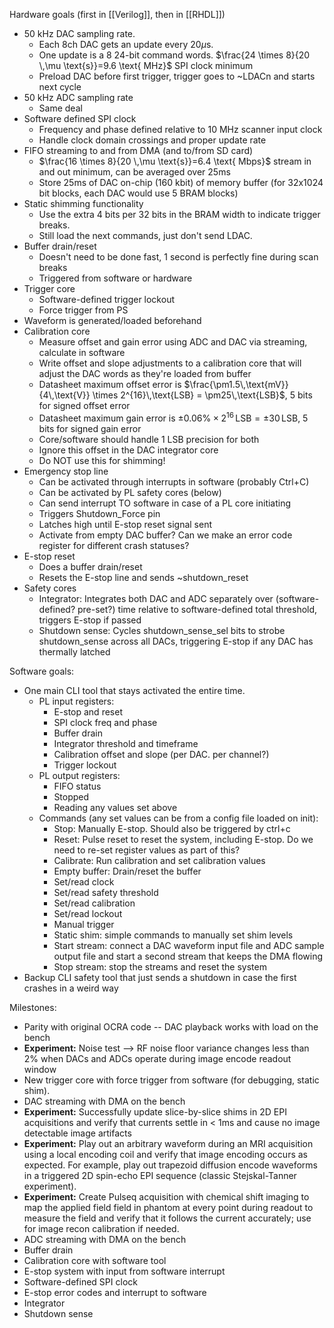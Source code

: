 Hardware goals (first in [[Verilog]], then in [[RHDL]])
- 50 kHz DAC sampling rate. 
	- Each 8ch DAC gets an update every 20$\mu$s.
	- One update is a 8 24-bit command words. $\frac{24 \times 8}{20 \,\mu \text{s}}=9.6 \text{ MHz}$ SPI clock minimum
	- Preload DAC before first trigger, trigger goes to ~LDACn and starts next cycle
- 50 kHz ADC sampling rate
	- Same deal
- Software defined SPI clock
	- Frequency and phase defined relative to 10 MHz scanner input clock
	- Handle clock domain crossings and proper update rate
- FIFO streaming to and from DMA (and to/from SD card)
	- $\frac{16 \times 8}{20 \,\mu \text{s}}=6.4 \text{ Mbps}$ stream in and out minimum, can be averaged over 25ms
	- Store 25ms of DAC on-chip (160 kbit) of memory buffer (for 32x1024 bit blocks, each DAC would use 5 BRAM blocks)
- Static shimming functionality
	- Use the extra 4 bits per 32 bits in the BRAM width to indicate trigger breaks.
	- Still load the next commands, just don't send LDAC. 
- Buffer drain/reset
	- Doesn't need to be done fast, 1 second is perfectly fine during scan breaks
	- Triggered from software or hardware
- Trigger core
	- Software-defined trigger lockout
	- Force trigger from PS
- Waveform is generated/loaded beforehand
- Calibration core
	- Measure offset and gain error using ADC and DAC via streaming, calculate in software
	- Write offset and slope adjustments to a calibration core that will adjust the DAC words as they're loaded from buffer
	- Datasheet maximum offset error is $\frac{\pm1.5\,\text{mV}}{4\,\text{V}} \times 2^{16}\,\text{LSB} = \pm25\,\text{LSB}$, 5 bits for signed offset error
	- Datasheet maximum gain error is $\pm 0.06\% \times 2^{16} \,\text{LSB} = \pm 30 \,\text{LSB}$, 5 bits for signed gain error
	- Core/software should handle 1 LSB precision for both
	- Ignore this offset in the DAC integrator core
	- Do NOT use this for shimming!
- Emergency stop line
	- Can be activated through interrupts in software (probably Ctrl+C)
	- Can be activated by PL safety cores (below)
	- Can send interrupt TO software in case of a PL core initiating
	- Triggers Shutdown_Force pin
	- Latches high until E-stop reset signal sent
	- Activate from empty DAC buffer? Can we make an error code register for different crash statuses?
- E-stop reset
	- Does a buffer drain/reset
	- Resets the E-stop line and sends ~shutdown_reset
- Safety cores
	- Integrator: Integrates both DAC and ADC separately over (software-defined? pre-set?) time relative to software-defined total threshold, triggers E-stop if passed
	- Shutdown sense: Cycles shutdown_sense_sel bits to strobe shutdown_sense across all DACs, triggering E-stop if any DAC has thermally latched

Software goals:
- One main CLI tool that stays activated the entire time.
	- PL input registers:
		- E-stop and reset
		- SPI clock freq and phase
		- Buffer drain
		- Integrator threshold and timeframe
		- Calibration offset and slope (per DAC. per channel?)
		- Trigger lockout
	- PL output registers:
		- FIFO status
		- Stopped
		- Reading any values set above
	- Commands (any set values can be from a config file loaded on init):
		- Stop: Manually E-stop. Should also be triggered by ctrl+c
		- Reset: Pulse reset to reset the system, including E-stop. Do we need to re-set register values as part of this?
		- Calibrate: Run calibration and set calibration values
		- Empty buffer: Drain/reset the buffer
		- Set/read clock
		- Set/read safety threshold
		- Set/read calibration
		- Set/read lockout
		- Manual trigger
		- Static shim: simple commands to manually set shim levels
		- Start stream: connect a DAC waveform input file and ADC sample output file and start a second stream that keeps the DMA flowing
		- Stop stream: stop the streams and reset the system
- Backup CLI safety tool that just sends a shutdown in case the first crashes in a weird way

Milestones:
- Parity with original OCRA code -- DAC playback works with load on the bench
- **Experiment:** Noise test --> RF noise floor variance changes less than 2% when DACs and ADCs operate during image encode readout window
- New trigger core with force trigger from software (for debugging, static shim).
- DAC streaming with DMA on the bench
- **Experiment:** Successfully update slice-by-slice shims in 2D EPI acquisitions and verify that currents settle in < 1ms and cause no image detectable image artifacts
- **Experiment:** Play out an arbitrary waveform during an MRI acquisition using a local encoding coil and verify that image encoding occurs as expected.  For example, play out trapezoid diffusion encode waveforms in a triggered 2D spin-echo EPI sequence (classic Stejskal-Tanner experiment).
- **Experiment:** Create Pulseq acquisition with chemical shift imaging to map the applied field field in phantom at every point during readout to measure the field and verify that it follows the current accurately; use for image recon calibration if needed.
- ADC streaming with DMA on the bench
- Buffer drain
- Calibration core with software tool
- E-stop system with input from software interrupt
- Software-defined SPI clock 
- E-stop error codes and interrupt to software
- Integrator
- Shutdown sense
